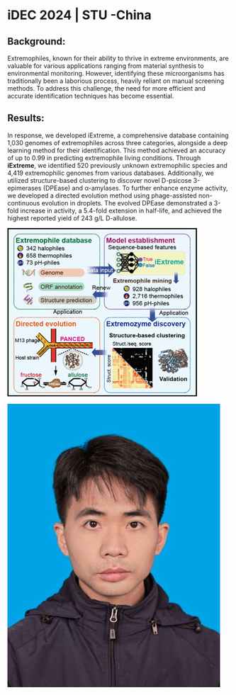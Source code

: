 # iDEC 2024 | STU -China
## Background:

Extremophiles, known for their ability to thrive in extreme environments, are valuable for various applications ranging from material synthesis to environmental monitoring. However, identifying these microorganisms has traditionally been a laborious process, heavily reliant on manual screening methods. To address this challenge, the need for more efficient and accurate identification techniques has become essential.

## Results:

In response, we developed iExtreme, a comprehensive database containing 1,030 genomes of extremophiles across three categories, alongside a deep learning method for their identification. This method achieved an accuracy of up to 0.99 in predicting extremophile living conditions. Through **iExtreme**, we identified 520 previously unknown extremophilic species and 4,419 extremophilic genomes from various databases. Additionally, we utilized structure-based clustering to discover novel D-psicose 3-epimerases (DPEase) and α-amylases. To further enhance enzyme activity, we developed a directed evolution method using phage-assisted non-continuous evolution in droplets. The evolved DPEase demonstrated a 3-fold increase in activity, a 5.4-fold extension in half-life, and achieved the highest reported yield of 243 g/L D-allulose.

![home](./img/home.png)

<img src="./img/leiwei.jpg"></img>
